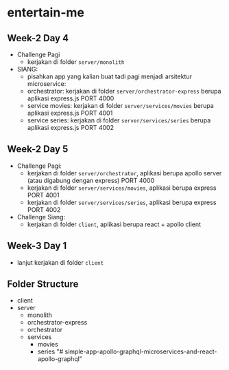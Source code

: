 # entertain-me

## Week-2 Day 4

- Challenge Pagi
  - kerjakan di folder `server/monolith`
- SIANG: 
  - pisahkan app yang kalian buat tadi pagi menjadi arsitektur microservice:
  - orchestrator: kerjakan di folder `server/orchestrator-express` berupa aplikasi express.js PORT 4000
  - service movies: kerjakan di folder `server/services/movies` berupa aplikasi express.js PORT 4001
  - service series: kerjakan di folder `server/services/series` berupa aplikasi express.js PORT 4002

## Week-2 Day 5

- Challenge Pagi:
  - kerjakan di folder `server/orchestrator`, aplikasi berupa apollo server (atau digabung dengan express) PORT 4000
  - kerjakan di folder `server/services/movies`, aplikasi berupa express PORT 4001
  - kerjakan di folder `server/services/series`, aplikasi berupa express PORT 4002
- Challenge Siang:
  - kerjakan di folder `client`, aplikasi berupa react + apollo client 

## Week-3 Day 1

- lanjut kerjakan di folder `client`


## Folder Structure
- client
- server
  - monolith
  - orchestrator-express
  - orchestrator
  - services
    - movies
    - series
"# simple-app-apollo-graphql-microservices-and-react-apollo-graphql" 
